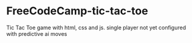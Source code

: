 # FreeCodeCamp-tic-tac-toe

Tic Tac Toe game with html, css and js. single player not yet configured with predictive ai moves
